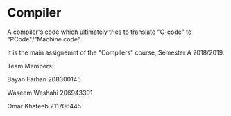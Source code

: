 # Compiler
A compiler's code which ultimately tries to translate "C-code" to "PCode"/"Machine code".

It is the main assignemnt of the "Compilers" course, Semester A 2018/2019.

Team Members:

Bayan Farhan    208300145

Waseem Weshahi  206943391

Omar Khateeb 211706445
